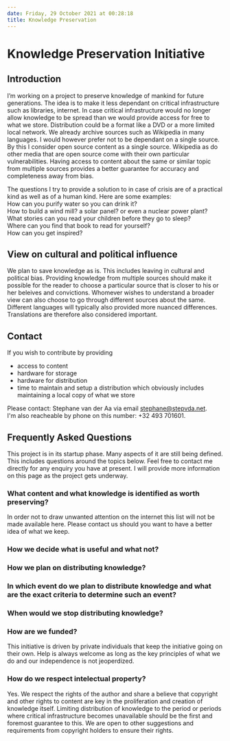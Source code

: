 ```yaml
---
date: Friday, 29 October 2021 at 00:28:18
title: Knowledge Preservation 
---
```


# Knowledge Preservation Initiative

## Introduction 
I’m working on a project to preserve knowledge of mankind for future generations.
The idea is to make it less dependant on critical infrastructure such as libraries, internet.
In case critical infrastructure would no longer allow knowledge to be spread than we would provide access for free to what we store.
Distribution could be a format like a DVD or a more limited local network.
We already archive sources such as Wikipedia in many languages. 
I would however prefer not to be dependant on a single source. By this I consider open source content as a single source. Wikipedia as do other media that are open source come with their own particular vulnerabilities. Having access to content about the same or similar topic from multiple sources provides a better guarantee for accuracy and completeness away from bias.

The questions I try to provide a solution to in case of crisis are of a practical kind as well as of a human kind. Here are some examples:    
How can you purify water so you can drink it?  
How to build a wind mill? a solar panel? or even a nuclear power plant?  
What stories can you read your children before they go to sleep?  
Where can you find that book to read for yourself?   
How can you get inspired?  

## View on cultural and political influence
We plan to save knowledge as is. This includes leaving in cultural and political bias. Providing knowledge from multiple sources should make it possible for the reader to choose a particular source that is closer to his or her beleives and convictions. Whomever wishes to understand a broader view can also choose to go through different sources about the same. Different languages will typically also provided more nuanced differences. Translations are therefore also considered important.

## Contact
If you wish to contribute by providing
 - access to content
 - hardware for storage
 - hardware for distribution
 - time to maintain and setup a distribution which obviously includes maintaining a local copy of what we store  

Please contact:
Stephane van der Aa via email <stephane@stepvda.net>.  
I'm also reacheable by phone on this number: +32 493 701601.


## Frequently Asked Questions
This project is in its startup phase. Many aspects of it are still being defined. This includes questions around the topics below. Feel free to contact me directly for any enquiry you have at present. I will provide more information on this page as the project gets underway.  


### What content and what knowledge is identified as worth preserving?
In order not to draw unwanted attention on the internet this list will not be made available here. Please contact us should you want to have a better idea of what we keep.


### How we decide what is useful and what not?


### How we plan on distributing knowledge?


### In which event do we plan to distribute knowledge and what are the exact criteria to determine such an event?


### When would we stop distributing knowledge?


### How are we funded?
This initiative is driven by private individuals that keep the initiative going on their own. Help is always welcome as long as the key principles of what we do and our independence is not jeoperdized. 


### How do we respect intelectual property?
Yes. We respect the rights of the author and share a believe that copyright and other rights to content are key in the proliferation and creation of knowledge itself. Limiting distribution of knowledge to the period or periods where critical infrastructure becomes unavailable should be the first and foremost guarantee to this. We are open to other suggestions and requirements from copyright holders to ensure their rights.


